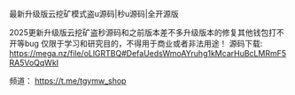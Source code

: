 最新升级版云挖矿模式盗u源码|秒u源码|全开源版

2025更新升级版云挖矿盗秒源码和之前版本差不多升级版本的修复其他钱包打不开等bug
仅限于学习和研究目的，不得用于商业或者非法用途！
源码下载: https://mega.nz/file/oLlGRTBQ#DefaUedsWmoAYruhg1kMcarHuBcLMRmF5RA5VoQqWkI 

频道： https://t.me/tgymw_shop
